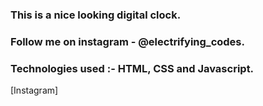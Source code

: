 ### This is a nice looking digital clock.

### Follow me on instagram - @electrifying_codes.

### Technologies used :- HTML, CSS and Javascript.

[Instagram]